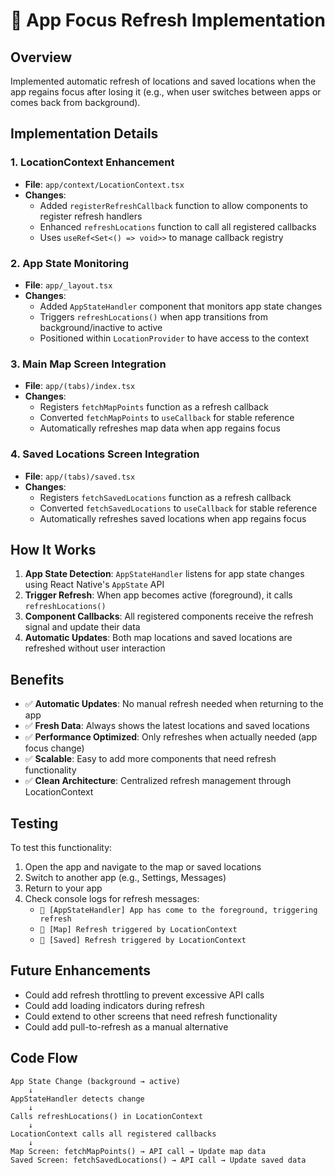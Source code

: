 # 🔄 App Focus Refresh Implementation

## Overview
Implemented automatic refresh of locations and saved locations when the app regains focus after losing it (e.g., when user switches between apps or comes back from background).

## Implementation Details

### 1. LocationContext Enhancement
- **File**: `app/context/LocationContext.tsx`
- **Changes**:
  - Added `registerRefreshCallback` function to allow components to register refresh handlers
  - Enhanced `refreshLocations` function to call all registered callbacks
  - Uses `useRef<Set<() => void>>` to manage callback registry

### 2. App State Monitoring
- **File**: `app/_layout.tsx`
- **Changes**:
  - Added `AppStateHandler` component that monitors app state changes
  - Triggers `refreshLocations()` when app transitions from background/inactive to active
  - Positioned within `LocationProvider` to have access to the context

### 3. Main Map Screen Integration
- **File**: `app/(tabs)/index.tsx`
- **Changes**:
  - Registers `fetchMapPoints` function as a refresh callback
  - Converted `fetchMapPoints` to `useCallback` for stable reference
  - Automatically refreshes map data when app regains focus

### 4. Saved Locations Screen Integration
- **File**: `app/(tabs)/saved.tsx`
- **Changes**:
  - Registers `fetchSavedLocations` function as a refresh callback
  - Converted `fetchSavedLocations` to `useCallback` for stable reference
  - Automatically refreshes saved locations when app regains focus

## How It Works

1. **App State Detection**: `AppStateHandler` listens for app state changes using React Native's `AppState` API
2. **Trigger Refresh**: When app becomes active (foreground), it calls `refreshLocations()`
3. **Component Callbacks**: All registered components receive the refresh signal and update their data
4. **Automatic Updates**: Both map locations and saved locations are refreshed without user interaction

## Benefits

- ✅ **Automatic Updates**: No manual refresh needed when returning to the app
- ✅ **Fresh Data**: Always shows the latest locations and saved locations
- ✅ **Performance Optimized**: Only refreshes when actually needed (app focus change)
- ✅ **Scalable**: Easy to add more components that need refresh functionality
- ✅ **Clean Architecture**: Centralized refresh management through LocationContext

## Testing

To test this functionality:

1. Open the app and navigate to the map or saved locations
2. Switch to another app (e.g., Settings, Messages)
3. Return to your app
4. Check console logs for refresh messages:
   - `🔄 [AppStateHandler] App has come to the foreground, triggering refresh`
   - `🔄 [Map] Refresh triggered by LocationContext`
   - `🔄 [Saved] Refresh triggered by LocationContext`

## Future Enhancements

- Could add refresh throttling to prevent excessive API calls
- Could add loading indicators during refresh
- Could extend to other screens that need refresh functionality
- Could add pull-to-refresh as a manual alternative

## Code Flow

```
App State Change (background → active)
    ↓
AppStateHandler detects change
    ↓
Calls refreshLocations() in LocationContext
    ↓
LocationContext calls all registered callbacks
    ↓
Map Screen: fetchMapPoints() → API call → Update map data
Saved Screen: fetchSavedLocations() → API call → Update saved data
```


